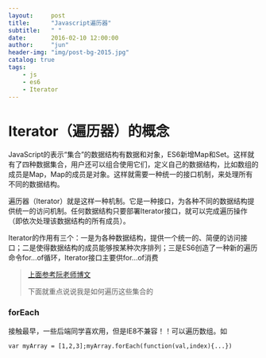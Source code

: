 ```yaml
---
layout:     post
title:      "Javascript遍历器"
subtitle:   " "
date:       2016-02-10 12:00:00
author:     "jun"
header-img: "img/post-bg-2015.jpg"
catalog: true
tags:
    - js
    - es6
    - Iterator
---
```




# Iterator（遍历器）的概念 
JavaScript的表示“集合”的数据结构有数据和对象，ES6新增Map和Set。这样就有了四种数据集合，用户还可以组合使用它们，定义自己的数据结构，比如数组的成员是Map，Map的成员是对象。这样就需要一种统一的接口机制，来处理所有不同的数据结构。

遍历器（Iterator）就是这样一种机制。它是一种接口，为各种不同的数据结构提供统一的访问机制。任何数据结构只要部署Iterator接口，就可以完成遍历操作（即依次处理该数据结构的所有成员）。

Iterator的作用有三个：一是为各种数据结构，提供一个统一的、简便的访问接口；二是使得数据结构的成员能够按某种次序排列；三是ES6创造了一种新的遍历命令for...of循环，Iterator接口主要供for...of消费
> [上面参考阮老师博文](http://es6.ruanyifeng.com/#docs/iterator)
> 
> 下面就重点说说我是如何遍历这些集合的

### forEach
接触最早，一些后端同学喜欢用，但是IE8不兼容！！可以遍历数组。如	

`var myArray = [1,2,3];myArray.forEach(function(val,index){...})`
